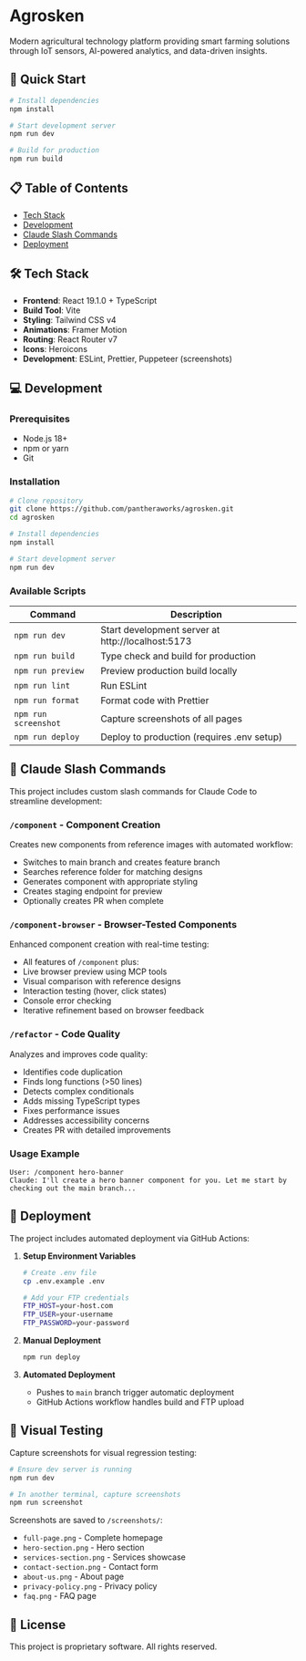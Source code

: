 # Agrosken

Modern agricultural technology platform providing smart farming solutions through IoT sensors, AI-powered analytics, and data-driven insights.

## 🚀 Quick Start

```bash
# Install dependencies
npm install

# Start development server
npm run dev

# Build for production
npm run build
```

## 📋 Table of Contents

- [Tech Stack](#tech-stack)
- [Development](#development)
- [Claude Slash Commands](#claude-slash-commands)
- [Deployment](#deployment)

## 🛠 Tech Stack

- **Frontend**: React 19.1.0 + TypeScript
- **Build Tool**: Vite
- **Styling**: Tailwind CSS v4
- **Animations**: Framer Motion
- **Routing**: React Router v7
- **Icons**: Heroicons
- **Development**: ESLint, Prettier, Puppeteer (screenshots)

## 💻 Development

### Prerequisites

- Node.js 18+
- npm or yarn
- Git

### Installation

```bash
# Clone repository
git clone https://github.com/pantheraworks/agrosken.git
cd agrosken

# Install dependencies
npm install

# Start development server
npm run dev
```

### Available Scripts

| Command              | Description                                       |
| -------------------- | ------------------------------------------------- |
| `npm run dev`        | Start development server at http://localhost:5173 |
| `npm run build`      | Type check and build for production               |
| `npm run preview`    | Preview production build locally                  |
| `npm run lint`       | Run ESLint                                        |
| `npm run format`     | Format code with Prettier                         |
| `npm run screenshot` | Capture screenshots of all pages                  |
| `npm run deploy`     | Deploy to production (requires .env setup)        |

## 🤖 Claude Slash Commands

This project includes custom slash commands for Claude Code to streamline development:

### `/component` - Component Creation

Creates new components from reference images with automated workflow:

- Switches to main branch and creates feature branch
- Searches reference folder for matching designs
- Generates component with appropriate styling
- Creates staging endpoint for preview
- Optionally creates PR when complete

### `/component-browser` - Browser-Tested Components

Enhanced component creation with real-time testing:

- All features of `/component` plus:
- Live browser preview using MCP tools
- Visual comparison with reference designs
- Interaction testing (hover, click states)
- Console error checking
- Iterative refinement based on browser feedback

### `/refactor` - Code Quality

Analyzes and improves code quality:

- Identifies code duplication
- Finds long functions (>50 lines)
- Detects complex conditionals
- Adds missing TypeScript types
- Fixes performance issues
- Addresses accessibility concerns
- Creates PR with detailed improvements

### Usage Example

```
User: /component hero-banner
Claude: I'll create a hero banner component for you. Let me start by checking out the main branch...
```

## 🚀 Deployment

The project includes automated deployment via GitHub Actions:

1. **Setup Environment Variables**

   ```bash
   # Create .env file
   cp .env.example .env

   # Add your FTP credentials
   FTP_HOST=your-host.com
   FTP_USER=your-username
   FTP_PASSWORD=your-password
   ```

2. **Manual Deployment**

   ```bash
   npm run deploy
   ```

3. **Automated Deployment**
   - Pushes to `main` branch trigger automatic deployment
   - GitHub Actions workflow handles build and FTP upload

## 📸 Visual Testing

Capture screenshots for visual regression testing:

```bash
# Ensure dev server is running
npm run dev

# In another terminal, capture screenshots
npm run screenshot
```

Screenshots are saved to `/screenshots/`:

- `full-page.png` - Complete homepage
- `hero-section.png` - Hero section
- `services-section.png` - Services showcase
- `contact-section.png` - Contact form
- `about-us.png` - About page
- `privacy-policy.png` - Privacy policy
- `faq.png` - FAQ page

## 📄 License

This project is proprietary software. All rights reserved.
